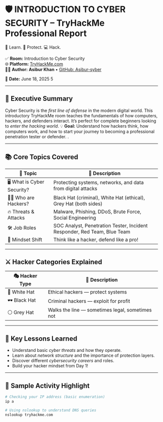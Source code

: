 # 🛡️ INTRODUCTION TO CYBER SECURITY – TryHackMe Professional Report

🧠 Learn. 🔐 Protect. 💻 Hack.
 
✅ **Room:** Introduction to Cyber Security  
🌐 **Platform:** [TryHackMe.com](https://tryhackme.com/)  
👨‍💻 **Author:** **Asibur Khan** • [GitHub: Asibur-syber](https://github.com/Asibur-syber)  
  
📅 **Date:** June 18, 2025
5

---

## 🌟 Executive Summary

Cyber Security is the *first line of defense* in the modern digital world. This introductory TryHackMe room teaches the fundamentals of how computers, hackers, and defenders interact. It’s perfect for complete beginners looking to *enter the hacking world*.
💡 **Goal:** Understand how hackers think, how computers work, and how to start your journey to becoming a professional penetration tester or defender.
.

---

## 📚 Core Topics Covered

| 🧩 Topic                | 🧠 Description                                                                 |
|------------------------|---------------------------------------------------------------------------------|
| 🖥️ What is Cyber Security? | Protecting systems, networks, and data from digital attacks                     |
| 🦹‍♂️ Who are Hackers?     | Black Hat (criminal), White Hat (ethical), Grey Hat (both sides)               |
| 🔥 Threats & Attacks     | Malware, Phishing, DDoS, Brute Force, Social Engineering                      |
| 🛠️ Job Roles            | SOC Analyst, Penetration Tester, Incident Responder, Red Team, Blue Team       |
| 🧠 Mindset Shift         | Think like a hacker, defend like a pro!                                       |

---

## ⚔️ Hacker Categories Explained

| 🎭 Hacker Type | 📝 Description                              |
|---------------|---------------------------------------------|
| 🎩 White Hat   | Ethical hackers — protect systems           |
| 🕶️ Black Hat   | Criminal hackers — exploit for profit       |
| ⚪ Grey Hat     | Walks the line — sometimes legal, sometimes not |

---

## 🧠 Key Lessons Learned

- Understand basic *cyber threats* and how they operate.
- Learn about *network structure* and the importance of protection layers.
- Discover different *cybersecurity careers* and roles.
- Build your hacker mindset from Day 1!

---

## 🧪 Sample Activity Highlight

```bash
# Checking your IP address (basic enumeration)
ip a

# Using nslookup to understand DNS queries
nslookup tryhackme.com
